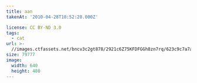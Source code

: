 ```yaml
---
title: aan
takenAt: '2010-04-28T10:52:28.000Z'

license: CC BY-ND 3.0
tags:
  - cat
url: >-
  //images.ctfassets.net/bncv3c2gt878/2921c6Z75KFDFGGh8zn7rq/623c9c7a7aa60cca1e3c0df69bb07fd5/aan_4560387688_o
size: 79777
image:
  width: 640
  height: 480
---
```

